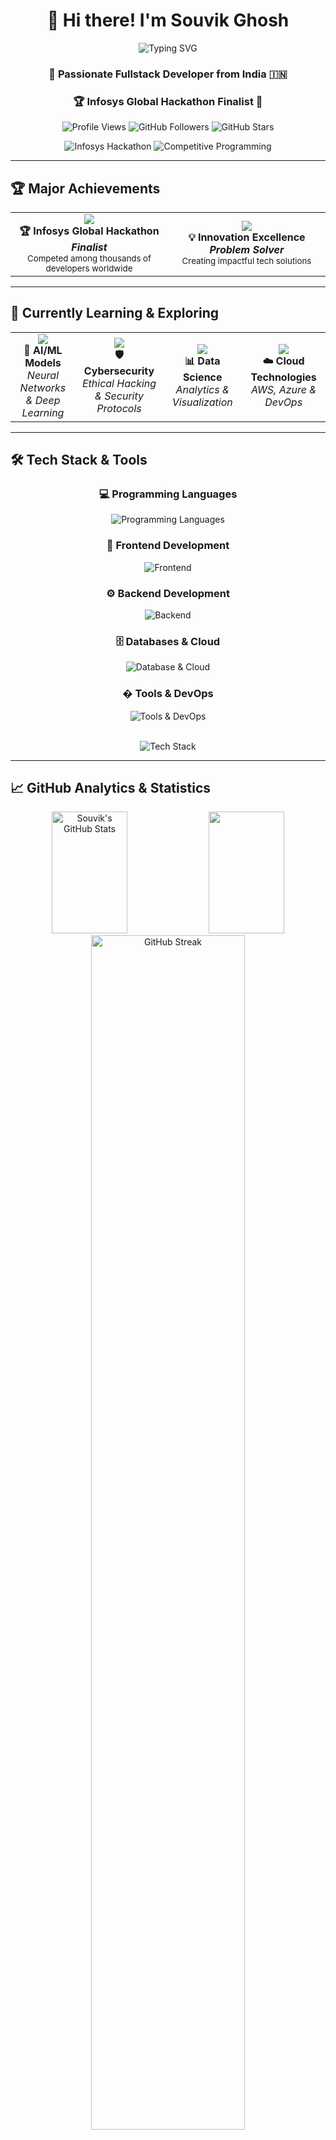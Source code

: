<div align="center">
  
# 👋 Hi there! I'm **Souvik Ghosh**

<img src="https://readme-typing-svg.demolab.com?font=Fira+Code&size=22&duration=3000&pause=1000&color=36BCF7&center=true&vCenter=true&width=600&lines=Passionate+Fullstack+Developer;AI%2FML+Enthusiast;Cybersecurity+Explorer;Infosys+Global+Hackathon+Finalist;Problem+Solver+%26+Innovator" alt="Typing SVG" />

### 🚀 **Passionate Fullstack Developer from India** 🇮🇳
### 🏆 **Infosys Global Hackathon Finalist** 🌟

<p>
  <img src="https://komarev.com/ghpvc/?username=souvikghosh777&color=blueviolet&style=for-the-badge&label=Profile+Views" alt="Profile Views"/>
  <img src="https://img.shields.io/github/followers/souvikghosh777?label=Followers&style=for-the-badge&color=blue" alt="GitHub Followers"/>
  <img src="https://img.shields.io/github/stars/souvikghosh777?label=Stars&style=for-the-badge&color=yellow" alt="GitHub Stars"/>
</p>

<p>
  <img src="https://img.shields.io/badge/🏆_Infosys_Global-Hackathon_Finalist-FF6B35?style=for-the-badge&labelColor=000000" alt="Infosys Hackathon"/>
  <img src="https://img.shields.io/badge/🎯_Competitive-Programming-00D4AA?style=for-the-badge&labelColor=000000" alt="Competitive Programming"/>
</p>

</div>

---

## 🏆 **Major Achievements**

<div align="center">

<table>
<tr>
<td align="center" width="300">
<img src="https://img.icons8.com/external-flaticons-lineal-color-flat-icons/64/external-trophy-achievements-flaticons-lineal-color-flat-icons-2.png"/>
<br><strong>🏆 Infosys Global Hackathon</strong>
<br><em><strong>Finalist</strong></em>
<br><sub>Competed among thousands of developers worldwide</sub>
</td>
<td align="center" width="300">
<img src="https://img.icons8.com/external-wanicon-lineal-color-wanicon/64/external-innovation-business-strategy-wanicon-lineal-color-wanicon.png"/>
<br><strong>💡 Innovation Excellence</strong>
<br><em><strong>Problem Solver</strong></em>
<br><sub>Creating impactful tech solutions</sub>
</td>
</tr>
</table>

</div>

---

## 🌱 **Currently Learning & Exploring**

<div align="center">

<table>
<tr>
<td align="center" width="250">
<img src="https://img.icons8.com/nolan/64/artificial-intelligence.png"/>
<br><strong>🤖 AI/ML Models</strong>
<br><em>Neural Networks & Deep Learning</em>
</td>
<td align="center" width="250">
<img src="https://img.icons8.com/color/64/000000/security-checked.png"/>
<br><strong>🛡️ Cybersecurity</strong>
<br><em>Ethical Hacking & Security Protocols</em>
</td>
<td align="center" width="250">
<img src="https://img.icons8.com/nolan/64/combo-chart.png"/>
<br><strong>📊 Data Science</strong>
<br><em>Analytics & Visualization</em>
</td>
<td align="center" width="250">
<img src="https://img.icons8.com/nolan/64/cloud.png"/>
<br><strong>☁️ Cloud Technologies</strong>
<br><em>AWS, Azure & DevOps</em>
</td>
</tr>
</table>

</div>

---

## 🛠️ **Tech Stack & Tools**

<div align="center">

### 💻 **Programming Languages**
<p>
  <img src="https://skillicons.dev/icons?i=python,js,ts,java,cpp,c,php,go" alt="Programming Languages"/>
</p>

### 🎨 **Frontend Development**
<p>
  <img src="https://skillicons.dev/icons?i=react,nextjs,html,css,tailwind,bootstrap" alt="Frontend"/>
</p>

### ⚙️ **Backend Development**
<p>
  <img src="https://skillicons.dev/icons?i=nodejs,express,django,flask,fastapi,graphql,firebase" alt="Backend"/>
</p>

### 🗄️ **Databases & Cloud**
<p>
  <img src="https://skillicons.dev/icons?i=mongodb,mysql,aws,gcp,docker" alt="Database & Cloud"/>
</p>

### �️ **Tools & DevOps**
<p>
  <img src="https://skillicons.dev/icons?i=git,github,vscode,postman,figma,linux" alt="Tools & DevOps"/>
</p>

</div>

<br>

<div align="center">
  <img src="https://github-readme-tech-stack.vercel.app/api/cards?title=Tech%20Stack&lineCount=3&theme=github_dark&bg=0D1117&badge=0969DA&border=21262D&titleColor=C9D1D9&line1=python%2Cpython%2C3776AB%3Bjavascript%2Cjavascript%2CF7DF1E%3Breact%2Creact%2C61DAFB%3B&line2=nodejs%2Cnode.js%2C339933%3Bmongodb%2Cmongodb%2C47A248%3Bdocker%2Cdocker%2C2496ED%3B&line3=aws%2Caws%2CFF9900%3Bgit%2Cgit%2CF05032%3Blinux%2Clinux%2CFCC624%3B" alt="Tech Stack" />
</div>

---

## 📈 **GitHub Analytics & Statistics**

<div align="center">

<img width="49%" height="195px" src="https://github-readme-stats.vercel.app/api?username=souvikghosh777&show_icons=true&count_private=true&hide_border=true&title_color=00b4d8&icon_color=00b4d8&text_color=c9d1d9&bg_color=0d1117" alt="Souvik's GitHub Stats" />

<img width="49%" height="195px" src="https://github-readme-stats.vercel.app/api/top-langs/?username=souvikghosh777&layout=compact&hide_border=true&title_color=00b4d8&text_color=c9d1d9&bg_color=0d1117" />

</div>

<div align="center">
  <img width="70%" src="https://github-readme-streak-stats.herokuapp.com/?user=souvikghosh777&theme=tokyonight&hide_border=true&stroke=0000&ring=00b4d8&fire=00b4d8&currStreakLabel=00b4d8" alt="GitHub Streak" />
</div>

---

## 🤝 **Connect with Me**

<div align="center">

<a href="https://www.linkedin.com/in/souvik-ghosh-216b6b32a" target="_blank">
<img height="50" width="50" src="https://cdn.jsdelivr.net/gh/devicons/devicon/icons/linkedin/linkedin-original.svg" style="margin: 0 15px;"/>
</a>
<a href="https://instagram.com/souvik7_7" target="_blank">
<img height="50" width="50" src="https://upload.wikimedia.org/wikipedia/commons/thumb/a/a5/Instagram_icon.png/1024px-Instagram_icon.png" style="margin: 0 15px;"/>
</a>
<a href="https://github.com/souvikghosh777" target="_blank">
<img height="50" width="50" src="https://cdn.jsdelivr.net/gh/devicons/devicon/icons/github/github-original.svg" style="margin: 0 15px;"/>
</a>
<a href="https://stackoverflow.com/users/souvikghosh777" target="_blank">
<img height="50" width="50" src="https://upload.wikimedia.org/wikipedia/commons/thumb/e/ef/Stack_Overflow_icon.svg/768px-Stack_Overflow_icon.svg.png" style="margin: 0 15px;"/>
</a>
<a href="https://leetcode.com/souvikghosh777" target="_blank">
<img height="50" width="50" src="https://upload.wikimedia.org/wikipedia/commons/1/19/LeetCode_logo_black.png" style="margin: 0 15px;"/>
</a>
<a href="https://twitter.com/souvikghosh777" target="_blank">
<img height="50" width="50" src="https://abs.twimg.com/responsive-web/client-web/icon-ios.b1fc7275.png" style="margin: 0 15px;"/>
</a>
<a href="mailto:souvikg9474@gmail.com" target="_blank">
<img height="50" width="50" src="https://upload.wikimedia.org/wikipedia/commons/thumb/7/7e/Gmail_icon_%282020%29.svg/1024px-Gmail_icon_%282020%29.svg.png" style="margin: 0 15px;"/>
</a>
<a href="https://discord.com/users/bossrick9327" target="_blank">
<img height="50" width="50" src="https://assets-global.website-files.com/6257adef93867e50d84d30e2/636e0a6a49cf127bf92de1e2_icon_clyde_blurple_RGB.png" style="margin: 0 15px;"/>
</a>

</div>

<div align="center">
<br>
<h3>📱 <strong>Let's Connect & Build Something Amazing Together!</strong></h3>
<p>
<img src="https://img.shields.io/badge/LinkedIn-Connect-0077B5?style=flat-square&logo=linkedin&logoColor=white" alt="LinkedIn"/>
<img src="https://img.shields.io/badge/Instagram-Follow-E4405F?style=flat-square&logo=instagram&logoColor=white" alt="Instagram"/> 
<img src="https://img.shields.io/badge/Discord-Chat-7289DA?style=flat-square&logo=discord&logoColor=white" alt="Discord"/>
</p>
</div>

<div align="center">
  
### 💬 **Let's Chat!**
  
<img src="https://media.giphy.com/media/LnQjpWaON8nhr21vNW/giphy.gif" width="60"> <em><b>I love connecting with different people</b> so if you want to say <b>hi, I'll be happy to meet you more!</b> :)</em>

</div>

---

## 💼 **About Me & What I Do**

<div align="center">

<img align="right" alt="Coding" width="400" src="https://media.giphy.com/media/qgQUggAC3Pfv687qPC/giphy.gif">

</div>

```yaml
name: Souvik Ghosh
located_in: India
current_job: Fullstack Developer
education:
  [
    "Self-Taught Developer",
    "AI/ML Enthusiast",
    "Cybersecurity Explorer"
  ]
company: Freelance & Open Source

fields_of_interests:
  [
    "Web Development",
    "Machine Learning",
    "Cybersecurity",
    "Mobile Development",
    "DevOps & Cloud"
  ]
  
technical_background:
  [
    "Fullstack Web Development",
    "AI/ML Model Development", 
    "Database Design & Management",
    "Cloud Architecture & Deployment"
  ]
  
currently_learning: ["Advanced ML Algorithms", "Cloud Security", "Blockchain"]
2024_goals: ["Contribute to Major Open Source", "Build AI-Powered SaaS", "Master Cloud Architecture"]
hobbies: ["Gaming", "Reading Tech Blogs", "Contributing to OSS", "Problem Solving"]
```

### 🎯 **Quick Facts**
- 🔭 Currently working on **AI/ML projects** and **cybersecurity tools**
- 🌱 Learning **advanced machine learning algorithms** and **cloud security**
- 👯 Looking to collaborate on **open source projects** and **innovative web applications**
- 💬 Ask me about **fullstack development**, **Python**, **JavaScript**, or **cybersecurity**
- 📫 Reach me at: **souvikg9474@gmail.com**
- ⚡ Fun fact: I love solving complex algorithms and contributing to the developer community!
- 🎮 When not coding: Gaming, Reading, or Exploring new technologies

---

## 🎯 Current Focus

<div align="center">

### � **Tech Stack & Current Focus**

**💻 Languages & Frontend:**
<p>
  <img src="https://skillicons.dev/icons?i=js,python,ts,java,cpp,react,nextjs,bootstrap,tailwind&perline=9" height="60"/>
</p>

**⚙️ Backend, Database & DevOps:**
<p>
  <img src="https://skillicons.dev/icons?i=nodejs,express,django,flask,spring,mongodb,mysql,postgresql,docker,aws,azure,git,vscode&perline=13" height="60"/>
</p>

**🎯 Learning:** AI/ML • Cybersecurity • Cloud Computing

### 🎯 **Future Goals**
<table align="center">
<tr>
<td align="center" width="300">
<img src="https://img.icons8.com/color/64/000000/github.png"/>
<br><strong>Open Source Contributions</strong>
<br><em>Major projects & communities</em>
</td>
<td align="center" width="300">
<img src="https://img.icons8.com/color/64/000000/rocket.png"/>
<br><strong>AI-Powered Applications</strong>
<br><em>Innovative tech solutions</em>
</td>
</tr>
</table>

</div>


<div align="center">

### 🌟 **"Code is like humor. When you have to explain it, it's bad."** 🌟

<img src="https://quotes-github-readme.vercel.app/api?type=horizontal&theme=tokyonight" alt="Random Dev Quote"/>

<br><br>

**Thanks for visiting my profile! Let's build something amazing together! 🚀**

<img src="https://media.giphy.com/media/jpVnC65DmYeyRL4LHS/giphy.gif" width="20%">

<br>

![Visitor Badge](https://visitor-badge.laobi.icu/badge?page_id=souvikghosh777.souvikghosh777&left_color=6366f1&right_color=8b5cf6&left_text=Profile%20Views)

<br>

### ⭐ **Star this repository if you find it helpful!** ⭐

</div>